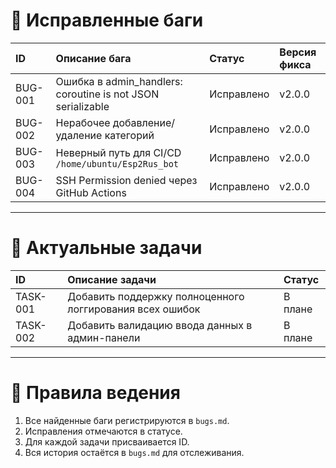 # 🔧 Исправленные баги

| ID | Описание бага | Статус | Версия фикса |
|:---|:---|:---|:---|
| BUG-001 | Ошибка в admin_handlers: coroutine is not JSON serializable | Исправлено | v2.0.0 |
| BUG-002 | Нерабочее добавление/удаление категорий | Исправлено | v2.0.0 |
| BUG-003 | Неверный путь для CI/CD `/home/ubuntu/Esp2Rus_bot` | Исправлено | v2.0.0 |
| BUG-004 | SSH Permission denied через GitHub Actions | Исправлено | v2.0.0 |

---

# 🔢 Актуальные задачи

| ID | Описание задачи | Статус |
|:---|:---|:---|
| TASK-001 | Добавить поддержку полноценного логгирования всех ошибок | В плане |
| TASK-002 | Добавить валидацию ввода данных в админ-панели | В плане |

---

# 🔄 Правила ведения

1. Все найденные баги регистрируются в `bugs.md`.
2. Исправления отмечаются в статусе.
3. Для каждой задачи присваивается ID.
4. Вся история остаётся в `bugs.md` для отслеживания.
